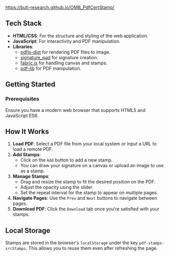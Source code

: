 

https://buti-research.github.io/OMB_PdfCertStamp/


## Tech Stack

- **HTML/CSS**: For the structure and styling of the web application.
- **JavaScript**: For interactivity and PDF manipulation.
- **Libraries**:
  - [pdfjs-dist](https://github.com/mozilla/pdfjs-dist) for rendering PDF files to image.
  - [signature_pad](https://github.com/szimek/signature_pad) for signature creation.
  - [fabric.js](http://fabricjs.com/) for handling canvas and stamps.
  - [pdf-lib](https://pdf-lib.js.org/) for PDF manipulation.
  

## Getting Started

### Prerequisites

Ensure you have a modern web browser that supports HTML5 and JavaScript ES6.

## How It Works

1. **Load PDF**: Select a PDF file from your local system or input a URL to load a remote PDF.
2. **Add Stamps**: 
   - Click on the `Add` button to add a new stamp.
   - You can draw your signature on a canvas or upload an image to use as a stamp.
3. **Manage Stamps**: 
   - Drag and resize the stamp to fit the desired position on the PDF.
   - Adjust the opacity using the slider.
   - Set the repeat interval for the stamp to appear on multiple pages.
4. **Navigate Pages**: Use the `Prev` and `Next` buttons to navigate between pages.
5. **Download PDF**: Click the `Download` tab once you're satisfied with your stamps.

## Local Storage

Stamps are stored in the browser's `localStorage` under the key `pdf-stamps-srcStamps`. This allows you to reuse them even after refreshing the page.
